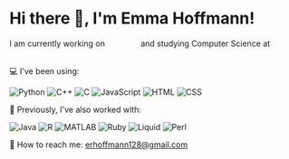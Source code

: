 # Hi there 👋, I'm Emma Hoffmann!

I am currently working on <a href="https://github.com/emmarhoffmann/Portfolio" style="color: white; text-decoration: none;">Portfolio</a> and studying Computer Science at <a href="https://stcloudstate.edu" style="color: white; text-decoration: none;">St. Cloud State University</a>



💻 I've been using:  

![Python](https://img.shields.io/badge/-Python-ffffff?style=flat-square&logo=python&logoColor=black)
![C++](https://img.shields.io/badge/-C++-ffffff?style=flat-square&logo=c%2B%2B&logoColor=black)
![C](https://img.shields.io/badge/-C-ffffff?style=flat-square&logo=c&logoColor=black)
![JavaScript](https://img.shields.io/badge/-JavaScript-ffffff?style=flat-square&logo=javascript&logoColor=black)
![HTML](https://img.shields.io/badge/-HTML-ffffff?style=flat-square&logo=html5&logoColor=black)
![CSS](https://img.shields.io/badge/-CSS-ffffff?style=flat-square&logo=css3&logoColor=black)

🔧 Previously, I've also worked with:  

![Java](https://img.shields.io/badge/-Java-ffffff?style=flat-square&logo=java&logoColor=black)
![R](https://img.shields.io/badge/-R-ffffff?style=flat-square&logo=r&logoColor=black)
![MATLAB](https://img.shields.io/badge/-MATLAB-ffffff?style=flat-square&logo=mathworks&logoColor=black)
![Ruby](https://img.shields.io/badge/-Ruby-ffffff?style=flat-square&logo=ruby&logoColor=black)
![Liquid](https://img.shields.io/badge/-Liquid-ffffff?style=flat-square&logo=liquid&logoColor=black)
![Perl](https://img.shields.io/badge/-Perl-ffffff?style=flat-square&logo=perl&logoColor=black)

📧 How to reach me: erhoffmann128@gmail.com
